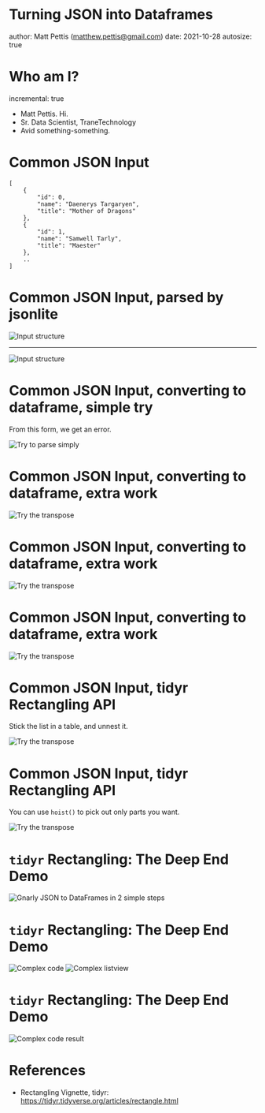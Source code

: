 Turning JSON into Dataframes
========================================================
author: Matt Pettis (matthew.pettis@gmail.com)
date: 2021-10-28
autosize: true

Who am I?
========================================================
incremental: true

- Matt Pettis.  Hi.
- Sr. Data Scientist, TraneTechnology
- Avid something-something.



Common JSON Input
========================================================
```
[
    {
        "id": 0,
        "name": "Daenerys Targaryen",
        "title": "Mother of Dragons"
    },
    {
        "id": 1,
        "name": "Samwell Tarly",
        "title": "Maester"
    },
    ..
]
```


Common JSON Input, parsed by jsonlite
========================================================


![Input structure](img/ss-00.png)

***
![Input structure](img/ss-01.png)


Common JSON Input, converting to dataframe, simple try
========================================================
From this form, we get an error.

![Try to parse simply](img/ss-02.png)



Common JSON Input, converting to dataframe, extra work
========================================================

![Try the transpose](img/ss-03.png)


Common JSON Input, converting to dataframe, extra work
========================================================

![Try the transpose](img/ss-04.png)


Common JSON Input, converting to dataframe, extra work
========================================================

![Try the transpose](img/ss-05.png)


Common JSON Input, tidyr Rectangling API
========================================================
Stick the list in a table, and unnest it.

![Try the transpose](img/ss-06.png)


Common JSON Input, tidyr Rectangling API
========================================================
You can use `hoist()` to pick out only parts you want.

![Try the transpose](img/ss-07.png)


`tidyr` Rectangling: The Deep End Demo
========================================================
![Gnarly JSON to DataFrames in 2 simple steps](img/draw-the-rest-of-the-owl.png)


`tidyr` Rectangling: The Deep End Demo
========================================================

![Complex code](img/ss-08.png)
![Complex listview](img/listviewer-complex-json.png)


`tidyr` Rectangling: The Deep End Demo
========================================================
![Complex code result](img/ss-09.png)



References
========================================================
- Rectangling Vignette, tidyr: https://tidyr.tidyverse.org/articles/rectangle.html
